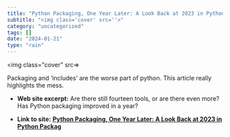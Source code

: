 ```yaml
---
title: "Python Packaging, One Year Later: A Look Back at 2023 in Python Packag"
subtitle: "<img class='cover' src=''>"
category: "uncategorized"
tags: []
date: "2024-01-21"
type: "rain"
---
```

<img class="cover" src=>

Packaging and ‘includes’ are the worse part of python. This article really highlights the mess. 

* **Web site excerpt:** Are there still fourteen tools, or are there even more? Has Python packaging improved in a year?

* **Link to site:** **[Python Packaging, One Year Later: A Look Back at 2023 in Python Packag](https://chriswarrick.com/blog/2024/01/15/python-packaging-one-year-later/)**